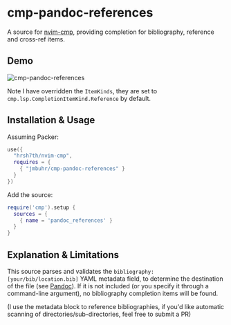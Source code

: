 # cmp-pandoc-references

A source for [nvim-cmp](https://github.com/hrsh7th/nvim-cmp), providing completion for bibliography, reference and cross-ref items.

## Demo
![cmp-pandoc-references](https://user-images.githubusercontent.com/59124867/134782887-33872ae0-a23e-4f5b-99cd-74c3b0e6f497.gif)

Note I have overridden the `ItemKinds`, they are set to `cmp.lsp.CompletionItemKind.Reference` by default.

## Installation & Usage

Assuming Packer:

``` lua
use({
  "hrsh7th/nvim-cmp",
  requires = {
    { "jmbuhr/cmp-pandoc-references" }
  }
})
```

Add the source:

``` lua
require('cmp').setup {
  sources = {
    { name = 'pandoc_references' }
  }
}
```

## Explanation & Limitations

This source parses and validates the `bibliography: [your/bib/location.bib]` YAML metadata field, to determine the destination of the file (see [Pandoc](https://pandoc.org/MANUAL.html#specifying-bibliographic-data)). If it is not included (or you specify it through a command-line argument), no bibliography completion items will be found.

(I use the metadata block to reference bibliographies, if you'd like automatic scanning of directories/sub-directories, feel free to submit a PR)



